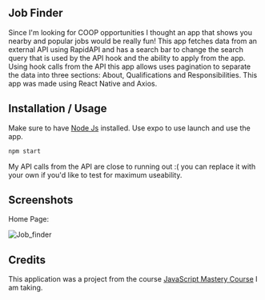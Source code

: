 ## Job Finder
Since I'm looking for COOP opportunities I thought an app that shows you nearby and popular jobs would be really fun! This app fetches data from an external API using RapidAPI and has a search bar to change the search query that is used by the API hook and the ability to apply from the app. Using hook calls from the API this app allows uses pagination to separate the data into three sections: About, Qualifications and Responsibilities. This app was made using React Native and Axios. 
## Installation / Usage 

Make sure to have [Node Js](https://nodejs.org/en) installed. Use expo to use launch and use the app.  

```bash
npm start
```
My API calls from the API are close to running out :( you can replace it with your own if you'd like to test for maximum useability.
## Screenshots
Home Page:

![Job_finder](https://github.com/ParasK02/Job-Finder/assets/90861109/2d0d57bf-9982-4b18-8c72-74fb8add5541)




## Credits
This application was a project from the course [JavaScript Mastery Course](https://www.jsmastery.pro/complete-path-to-javascript-mastery) I am taking.

